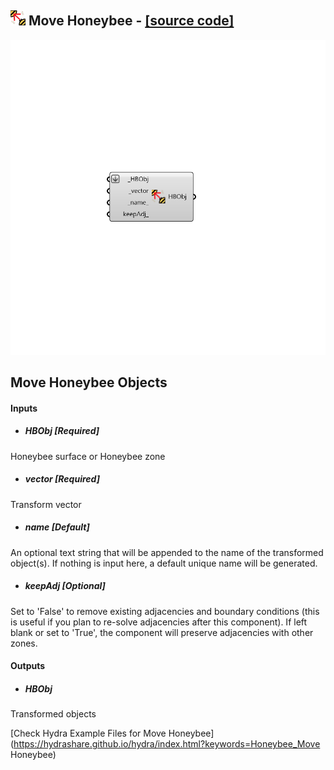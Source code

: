 ## ![](../../images/icons/Move_Honeybee.png) Move Honeybee - [[source code]](https://github.com/ladybug-tools/honeybee-legacy/tree/master/src/Honeybee_Move%20Honeybee.py)

![](../../images/components/Move_Honeybee.png)

Move Honeybee Objects
 -
 

#### Inputs
* ##### HBObj [Required]
Honeybee surface or Honeybee zone
* ##### vector [Required]
Transform vector
* ##### name [Default]
An optional text string that will be appended to the name of the transformed object(s).  If nothing is input here, a default unique name will be generated.
* ##### keepAdj [Optional]
Set to 'False' to remove existing adjacencies and boundary conditions (this is useful if you plan to re-solve adjacencies after this component). If left blank or set to 'True', the component will preserve adjacencies with other zones.

#### Outputs
* ##### HBObj
Transformed objects


[Check Hydra Example Files for Move Honeybee](https://hydrashare.github.io/hydra/index.html?keywords=Honeybee_Move Honeybee)